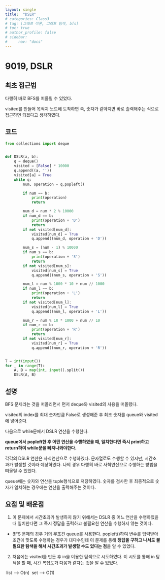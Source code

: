 ```yaml
---
layout: single
title:  "DSLR"
# categories: Class3
# tag: [그래프 이론, 그래프 탐색, bfs]
# toc: true
# author_profile: false
# sidebar: 
#     nav: "docs"
---
```


# 9019, DSLR

## 최초 접근법

다행히 바로 BFS를  떠올릴 수 있었다. 

visited를 만들어 목적지 노드에 도착하면 즉, 숫자가 같아지면 바로 출력해주는 식으로 접근하면 되겠다고 생각하였다. 

## 코드

```python
from collections import deque


def DSLR(a, b):
    q = deque()
    visited = [False] * 10000
    q.append((a, ''))
    visited[a] = True
    while q:
        num, operation = q.popleft()

        if num == b:
            print(operation)
            return

        num_d = num * 2 % 10000
        if num_d == b:
            print(operation + 'D')
            return
        if not visited[num_d]:
            visited[num_d] = True
            q.append((num_d, operation + 'D'))

        num_s = (num - 1) % 10000
        if num_s == b:
            print(operation + 'S')
            return
        if not visited[num_s]:
            visited[num_s] = True
            q.append((num_s, operation + 'S'))

        num_l = num % 1000 * 10 + num // 1000
        if num_l == b:
            print(operation + 'L')
            return
        if not visited[num_l]:
            visited[num_l] = True
            q.append((num_l, operation + 'L'))

        num_r = num % 10 * 1000 + num // 10
        if num_r == b:
            print(operation + 'R')
            return
        if not visited[num_r]:
            visited[num_r] = True
            q.append((num_r, operation + 'R'))


T = int(input())
for _ in range(T):
    A, B = map(int, input().split())
    DSLR(A, B)

```

## 설명

BFS 문제라는 것을 떠올리면서 먼저 deque와 visited의 사용을 떠올렸다. 

visited의 index를 최대 숫자만큼 False로 생성해준 후 최초 숫자를 queue와 visited에 넣어준다. 

다음으로 while문에서 DSLR 연산을 수행한다. 

**queue에서 popleft한 후 어떤 연산을 수행하였을 때, 일치한다면 즉시 print하고 return하여 while문을 빠져나와야한다.** 

각각의 DSLR 연산은 사칙연산으로 수행하였다. 문자열로도 수행할 수 있지만, 시간초과가 발생할 것이라 예상하였다. 나의 경우 다행히 바로 사칙연산으로 수행하는 방법을 떠올릴 수 있었다. 

queue에는 숫자와 연산을 tuple형식으로 저장하였다. 숫자를 검사한 후 최종적으로 숫자가 일치하는 경우에는 연산을 출력해주는 것이다. 

## 요점 및 배운점

1. 이 문제에서 시간초과가 발생하지 않기 위해서는 DSLR 중 어느 연산을 수행하였을 때 일치한다면 그 즉시 정답을 출력하고 불필요한 연산을 수행하지 않는 것이다. 

- BFS 문제의 경우 거의 무조건 queue를 사용한다. popleft()하여 변수를 입력받아 조건에 맞도록 수행하는 경우가 대다수인데 이 문제를 통해 **정답을 구하고 나서도 불필요한 탐색을 해서 시간초과가 발생할 수도 있다는  점**을 알 수 있었다. 

2. 처음에는 visited를 만든 후 in을 이용한 탐색으로 시도하였다. 이 시도를 통해 in 탐색을 할 때, 시간 복잡도가 다음과 같다는 것을 알 수 있었다. 

​		list --> O(n)
​		set --> O(1)
